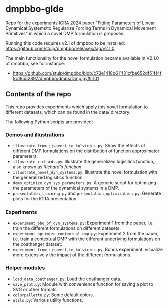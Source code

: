 # dmpbbo-glde 

Repo for the experiments ICRA 2024 paper "Fitting Parameters of Linear Dynamical Systems\\to Regularize Forcing Terms in Dynamical Movement Primitives" in which a novel DMP formulation is proposed. 

Running this code requires v2.1 of dmpbbo to be installed: https://github.com/stulp/dmpbbo/releases/tag/v2.1.0

The main functionality for the novel formulation became available in V2.1.0 of dmpbbo, see for instance:
* https://github.com/stulp/dmpbbo/blob/c73e1418b611f31cfbe652df51f14f8c18552897/dmpbbo/dmps/Dmp.py#L101

## Contents of the repo

This repo provides experiments which apply this novel formulation to different datasets, which can be found in the data/ directory.

The following Python scripts are provided:

### Demos and illustrations

* `illustrate_from_ijspeert_to_kulvicius.py`: Show the effects of different DMP formulations on the distribution of function approximator parameters.
* `illustrate_richards.py`: Illustrate the  generalized logisitics function, also known as _Richard's function_.
* `illustrate_novel_dyn_systems.py`: Illustrate the novel formulation with the generalized logisitics function. 
* `demo_optimize_dyn_sys_parameters.py`: A generic script for optimizing the parameters of the dynamical systems in a DMP.
* `presentation_training.py` and `presentation_optimization.py`: Generate plots for the ICRA presentation.
 
### Experiments

* `experiment_bbo_of_dyn_systems.py`: Experiment 1 from the paper, i.e. train the different formulations on different datasets. 
* `experiment_optimize_contextual_dmp.py`: Experiment 2 from the paper, i.e. train a contextual DMP with the different underlying formulations on the coathanger dataset. 
* `experiment_from_ijspeert_to_kulvicius.py`: Bonus experiment: visualize more extensively the impact of the different formulations.

### Helper modules

* `load_data_coathanger.py`: Load the coathanger data.
* `save_plot.py`: Module with convenience function for saving a plot to SVG or other formats. 
* `colorpallette.py`: Some default colors.
* `utils.py`: Various utility functions.

